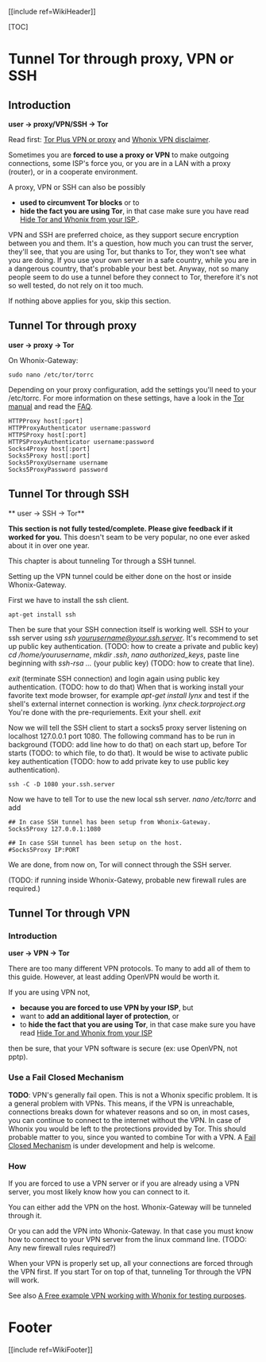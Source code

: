 [[include ref=WikiHeader]]

[TOC]

# Tunnel Tor through proxy, VPN or SSH #
## Introduction ##
**user -> proxy/VPN/SSH -> Tor**

Read first: [Tor Plus VPN or proxy](https://trac.torproject.org/projects/tor/wiki/doc/TorPlusVPN) and [Whonix VPN disclaimer](https://sourceforge.net/p/whonix/wiki/Authorship/#whonix-vpn-disclaimer).

Sometimes you are **forced to use a proxy or VPN** to make outgoing connections, some ISP's force you, or you are in a LAN with a proxy (router), or in a cooperate environment.

A proxy, VPN or SSH can also be possibly

* **used to circumvent Tor blocks** or to
* **hide the fact you are using Tor**, in that case make sure you have read [Hide Tor and Whonix from your ISP ](https://sourceforge.net/p/whonix/wiki/Hide%20Tor%20and%20Whonix%20from%20your%20ISP/).

VPN and SSH are preferred choice, as they support secure encryption between you and them. It's a question, how much you can trust the server, they'll see, that you are using Tor, but thanks to Tor, they won't see what you are doing. If you use your own server in a safe country, while you are in a dangerous country, that's probable your best bet. Anyway, not so many people seem to do use a tunnel before they connect to Tor, therefore it's not so well tested, do not rely on it too much.

If nothing above applies for you, skip this section.

## Tunnel Tor through proxy ##
**user -> proxy -> Tor**

On Whonix-Gateway:

    sudo nano /etc/tor/torrc

Depending on your proxy configuration, add the settings you'll need to your /etc/torrc. For more information on these settings, have a look in the [Tor manual](https://www.torproject.org/docs/tor-manual.html.en) and read the [FAQ](https://trac.torproject.org/projects/tor/wiki/doc/TorFAQ#MyInternetconnectionrequiresanHTTPorSOCKSproxy).

    HTTPProxy host[:port]
    HTTPProxyAuthenticator username:password
    HTTPSProxy host[:port]
    HTTPSProxyAuthenticator username:password
    Socks4Proxy host[:port]
    Socks5Proxy host[:port]
    Socks5ProxyUsername username
    Socks5ProxyPassword password

## Tunnel Tor through SSH ##
** user -> SSH -> Tor**

**This section is not fully tested/complete. Please give feedback if it worked for you.** This doesn't seam to be very popular, no one ever asked about it in over one year.

This chapter is about tunneling Tor through a SSH tunnel.

Setting up the VPN tunnel could be either done on the host or inside Whonix-Gateway.

First we have to install the ssh client.

    apt-get install ssh

Then be sure that your SSH connection itself is working well. SSH to your ssh server using *ssh yourusername@your.ssh.server*. It's recommend to set up public key authentication. (TODO: how to create a private and public key) *cd /home/yourusername*, *mkdir .ssh*, *nano authorized_keys*, paste line beginning with *ssh-rsa ...* (your public key) (TODO: how to create that line).

*exit* (terminate SSH connection) and login again using public key authentication. (TODO: how to do that) When that is working install your favorite text mode browser, for example *apt-get install lynx* and test if the shell's external internet connection is working. 
*lynx check.torproject.org* You're done with the pre-requriements. Exit your shell. *exit*

Now we will tell the SSH client to start a socks5 proxy server listening on localhost 127.0.0.1 port 1080. The following command has to be run in background (TODO: add line how to do that) on each start up, before Tor starts (TODO: to which file, to do that). It would be wise to activate public key authentication (TODO: how to add private key to use public key authentication).

    ssh -C -D 1080 your.ssh.server

Now we have to tell Tor to use the new local ssh server. *nano /etc/torrc* and add

    ## In case SSH tunnel has been setup from Whonix-Gateway.
    Socks5Proxy 127.0.0.1:1080

    ## In case SSH tunnel has been setup on the host.
    #Socks5Proxy IP:PORT

We are done, from now on, Tor will connect through the SSH server.

(TODO: if running inside Whonix-Gatewy, probable new firewall rules are required.)

## Tunnel Tor through VPN ##
### Introduction ###
**user -> VPN -> Tor**

There are too many different VPN protocols. To many to add all of them to this guide. However, at least adding OpenVPN would be worth it.

If you are using VPN not,

* **because you are forced to use VPN by your ISP**, but
* want to **add an additional layer of protection**, or
* to **hide the fact that you are using Tor**, in that case make sure you have read [Hide Tor and Whonix from your ISP ](https://sourceforge.net/p/whonix/wiki/Hide%20Tor%20and%20Whonix%20from%20your%20ISP/)

then be sure, that your VPN software is secure (ex: use OpenVPN, not pptp).

### Use a Fail Closed Mechanism ###
**TODO**:
VPN's generally fail open. This is not a Whonix specific problem. It is a general problem with VPNs. This means, if the VPN is unreachable, connections breaks down for whatever reasons and so on, in most cases, you can continue to connect to the internet without the VPN. In case of Whonix you would be left to the protections provided by Tor. This should probable matter to you, since you wanted to combine Tor with a VPN. A [Fail Closed Mechanism](https://sourceforge.net/p/whonix/wiki/VPN/) is under development and help is welcome.

### How ##
If you are forced to use a VPN server or if you are already using a VPN server, you most likely know how you can connect to it.

You can either add the VPN on the host. Whonix-Gateway will be tunneled through it.

Or you can add the VPN into Whonix-Gateway. In that case you must know how to connect to your VPN server from the linux command line. (TODO: Any new firewall rules required?)

When your VPN is properly set up, all your connections are forced through the VPN first. If you start Tor on top of that, tunneling Tor through the VPN will work.

See also [A Free example VPN working with Whonix for testing purposes](https://sourceforge.net/p/whonix/wiki/TestVPN/).

# Footer #
[[include ref=WikiFooter]]